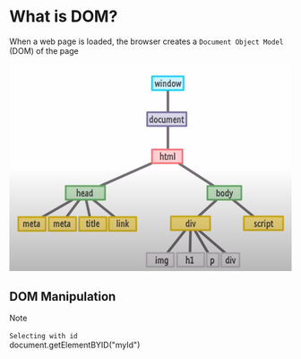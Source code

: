 # What is DOM?
When a web page is loaded, the browser creates a `Document Object Model` (DOM) of the page

![DOM image](1.png) 

## DOM Manipulation

>[!Note]
>`Selecting with id` <br>
>document.getElementBYID("myId") 


